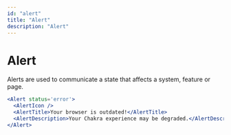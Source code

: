 ```yaml
---
id: "alert"
title: "Alert"
description: "Alert"
---
```


# Alert

Alerts are used to communicate a state that affects a system, feature or page.

```jsx
<Alert status='error'>
  <AlertIcon />
  <AlertTitle>Your browser is outdated!</AlertTitle>
  <AlertDescription>Your Chakra experience may be degraded.</AlertDescription>
</Alert>
```
